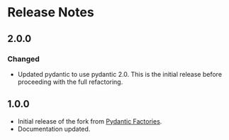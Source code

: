 # Release Notes

## 2.0.0

### Changed

- Updated pydantic to use pydantic 2.0. This is the initial release before proceeding with
the full refactoring.

## 1.0.0

* Initial release of the fork from [Pydantic Factories][pydantic_factories].
* Documentation updated.


[tarsil]: https://github.com/tarsil
[pydantic_factories]: https://github.com/litestar-org/pydantic-factories
[polyfactory]: https://pypi.org/project/polyfactory/
